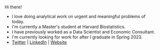 Hi there! 
- I love doing analytical work on urgent and meaningful problems of today.    
- I'm currently a Master's student at Harvard Biostatistics. 
- I have previously worked as a Data Scientist and Economic Consultant.
- I'm currently looking for work for after I graduate in Spring 2023. 
- [Twitter](https://twitter.com/DanNolte2) | [LinkedIn](https://www.linkedin.com/in/dansnolte/) | [Website](https://dannolte.netlify.app/)
